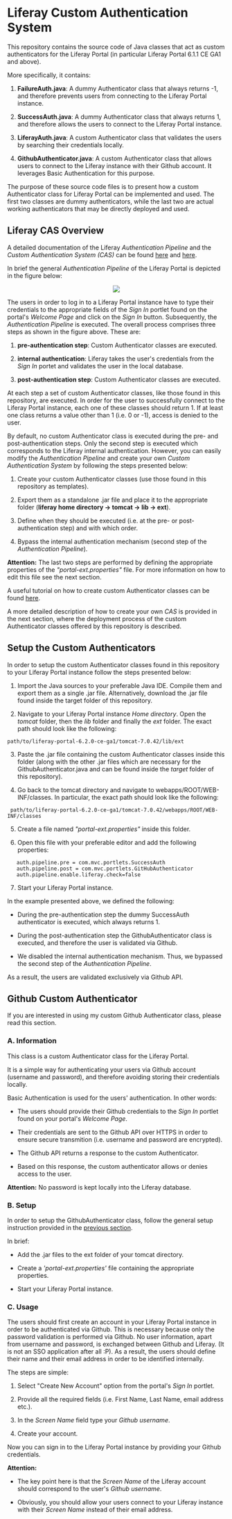Liferay Custom Authentication System
=======================================================

This repository contains the source code of Java classes that
act as custom authenticators for the Liferay Portal (in particular
Liferay Portal 6.1.1 CE GA1 and above).

More specifically, it contains:

 1. **FailureAuth.java**: A dummy Authenticator class that always returns -1, and therefore prevents users from connecting to the Liferay Portal instance.
 
 2. **SuccessAuth.java**: A dummy Authenticator class that always returns 1, and therefore allows the users to connect to the Liferay Portal instance.
 
 3. **LiferayAuth.java**: A custom Authenticator class that validates the users by searching their credentials locally.
 
 4. **GithubAuthenticator.java**: A custom Authenticator class that allows users to connect to the Liferay instance with their Github account. It leverages Basic Authentication for this purpose.
 
The purpose of these source code files is to present how a custom Authenticator class for Liferay Portal can be 
implemented and used. The first two classes are dummy authenticators, while the last two are actual working authenticators 
that may be directly deployed and used.

<h2> Liferay CAS Overview </h2>

A detailed documentation of the Liferay *Authentication Pipeline* and the *Custom Authentication System (CAS)* can be found [here](https://web.liferay.com/community/wiki/-/wiki/Main/Liferay+Authentation+Process) and [here](https://web.liferay.com/community/wiki/-/wiki/Main/Developing+a+Custom+Authentication+System).

In brief the general *Authentication Pipeline* of the Liferay Portal is depicted in the figure below:

 <p align="center" width="624" height="661">
	<img align="center" src="/authentication-pipeline.png" />
 </p>

The users in order to log in to a Liferay Portal instance have to type their credentials to the appropriate fields of the *Sign In* portlet found on the 
portal's *Welcome Page* and click on the *Sign In* button. Subsequently, the *Authentication Pipeline*
is executed. The overall process comprises three steps as shown in the figure above. These are:

 1. **pre-authentication step**: Custom Authenticator classes are executed.
 
 2. **internal authentication**: Liferay takes the user's credentials from the *Sign In* portet and validates the user in the local database.
 
 3. **post-authentication step**: Custom Authenticator classes are executed.

At each step a set of custom Authenticator classes, like those found in this repository, are executed. In order for the user to 
successfully connect to the Liferay Portal instance, each one of these classes should return 1. If at least one class returns a 
value other than 1 (i.e. 0 or -1), access is denied to the user.

By default, no custom Authenticator class is executed during the pre- and post-authentication steps. Only the second step is executed
which corresponds to the Liferay internal authentication. However, you can easily modify the *Authentication Pipeline* and create your own 
*Custom Authentication System* by following the steps presented below:

 1. Create your custom Authenticator classes (use those found in this repository as templates).
 
 2. Export them as a standalone .jar file and place it to the appropriate folder (**liferay home directory -> tomcat -> lib -> ext**).
 
 3. Define when they should be executed (i.e. at the pre- or post-authentication step) and with which order.
 
 4. Bypass the internal authentication mechanism (second step of the *Authentication Pipeline*).
 
**Attention:** The last two steps are performed by defining the appropriate properties of the *"portal-ext.properties"* file. For more information on 
how to edit this file see the next section.
 
A useful tutorial on how to create custom Authenticator classes can be found [here](https://web.liferay.com/community/wiki/-/wiki/Main/Developing+a+Custom+Authentication+System).
 
A more detailed description of how to create your own *CAS* is provided in the next section, where the deployment process 
of the custom Authenticator classes offered by this repository is described.

<h2 id="setup"> Setup the Custom Authenticators </h2>

In order to setup the custom Authenticator classes found in this repository to your Liferay Portal instance follow the steps presented below:

 1. Import the Java sources to your preferable Java IDE. Compile them and export them as a single .jar file. Alternatively, download the .jar file 
found inside the target folder of this repository.

 2. Navigate to your Liferay Portal instance *Home directory*. Open the *tomcat* folder, then the *lib* folder and finally the *ext* folder. The exact path 
 should look like the following:
 
 ```
 path/to/liferay-portal-6.2.0-ce-ga1/tomcat-7.0.42/lib/ext
 ```
 
 3. Paste the .jar file containing the custom Authenticator classes inside this folder (along with the other .jar files which are necessary for the GithubAuthenticator.java and can be found inside the *target* folder of this repository).
 
 4. Go back to the tomcat directory and navigate to webapps/ROOT/WEB-INF/classes. In particular, the exact path should look like the following:
 
 ```
  path/to/liferay-portal-6.2.0-ce-ga1/tomcat-7.0.42/webapps/ROOT/WEB-INF/classes
 ```
 
 5. Create a file named *"portal-ext.properties"* inside this folder.
 
 6. Open this file with your preferable editor and add the following properties:
 
 ```
	auth.pipeline.pre = com.mvc.portlets.SuccessAuth
	auth.pipeline.post = com.mvc.portlets.GitHubAuthenticator
	auth.pipeline.enable.liferay.check=false
 ```
 
 7. Start your Liferay Portal instance.
 
In the example presented above, we defined the following:
 
  - During the pre-authentication step the dummy SuccessAuth authenticator is executed, which always returns 1.
  
  - During the post-authentication step the GithubAuthenticator class is executed, and therefore the user is validated via Github.
  
  - We disabled the internal authentication mechanism. Thus, we bypassed the second step of the *Authentication Pipeline*.
  
As a result, the users are validated exclusively via Github API.
 

 
<h2> Github Custom Authenticator </h2>
 
 If you are interested in using my custom Github Authenticator class, please read this section. 
 
<h3> A. Information </h3>
 
This class is a custom Authenticator class for the Liferay Portal.
 
It is a simple way for authenticating your users via Github account (username and password), and therefore avoiding storing their credentials locally.
 
Basic Authentication is used for the users' authentication. In other words:
 
 - The users should provide their Github credentials to the *Sign In* portlet found on your portal's *Welcome Page*. 
 
 - Their credentials are sent to the Github API over HTTPS in order to ensure secure transmition (i.e. username and password are encrypted). 
 
 - The Github API returns a response to the custom Authenticator.
 
 - Based on this response, the custom authenticator allows or denies access to the user.
 
**Attention:** No password is kept locally into the Liferay database.
 
<h3> B. Setup </h3>
 
In order to setup the GithubAuthenticator class, follow the general setup instruction provided in the [previous section](#setup).
 
In brief:
 
  - Add the .jar files to the ext folder of your tomcat directory.
  
  - Create a *'portal-ext.properties'* file containing the appropriate properties.
  
  - Start your Liferay Portal instance.
  
<h3> C. Usage </h3>
 
The users should first create an account in your Liferay Portal instance in order to be authenticated via Github. This is necessary because
only the password validation is performed via Github. No user information, apart from username and password, is exchanged between Github and Liferay. (It is not an SSO application after all :P).
As a result, the users should define their name and their email address in order to be identified internally.
 
The steps are simple:
 
  1. Select "Create New Account" option from the portal's *Sign In* portlet.
  
  2. Provide all the required fields (i.e. First Name, Last Name, email address etc.).

  3. In the *Screen Name* field type your *Github username*.

  4. Create your account.

Now you can sign in to the Liferay Portal instance by providing your Github credentials.

**Attention:** 

  - The key point here is that the *Screen Name* of the Liferay account should correspond to the user's *Github username*. 
  
  - Obviously, you should allow your users connect to your Liferay instance with their *Screen Name* instead of their email address.
  
  
 



